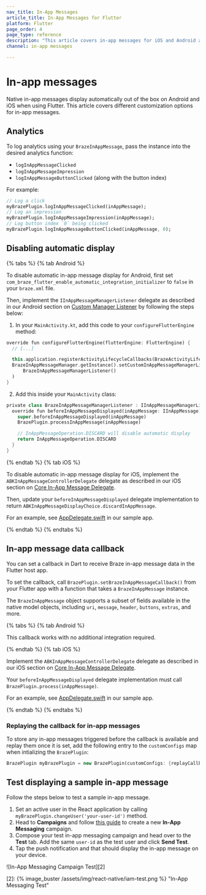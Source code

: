 ```yaml
---
nav_title: In-App Messages
article_title: In-App Messages for Flutter
platform: Flutter
page_order: 4
page_type: reference
description: "This article covers in-app messages for iOS and Android apps using Flutter, including customizing and logging analytics."
channel: in-app messages

---
```


# In-app messages

Native in-app messages display automatically out of the box on Android and iOS when using Flutter. This article covers different customization options for in-app messages.

## Analytics

To log analytics using your `BrazeInAppMessage`, pass the instance into the desired analytics function:
- `logInAppMessageClicked`
- `logInAppMessageImpression`
- `logInAppMessageButtonClicked` (along with the button index)

For example:
```dart
// Log a click
myBrazePlugin.logInAppMessageClicked(inAppMessage);
// Log an impression
myBrazePlugin.logInAppMessageImpression(inAppMessage);
// Log button index `0` being clicked
myBrazePlugin.logInAppMessageButtonClicked(inAppMessage, 0);
```

## Disabling automatic display

{% tabs %}
{% tab Android %}

To disable automatic in-app message display for Android, first set `com_braze_flutter_enable_automatic_integration_initializer` to `false` in your `braze.xml` file.

Then, implement the `IInAppMessageManagerListener` delegate as described in our Android section on [Custom Manager Listener]({{site.baseurl}}/developer_guide/platform_integration_guides/android/in-app_messaging/customization/#custom-manager-listener) by following the steps below:

1. In your `MainActivity.kt`, add this code to your `configureFlutterEngine` method:
```dart
override fun configureFlutterEngine(flutterEngine: FlutterEngine) {
  // [...]

  this.application.registerActivityLifecycleCallbacks(BrazeActivityLifecycleCallbackListener())
  BrazeInAppMessageManager.getInstance().setCustomInAppMessageManagerListener(
      BrazeInAppMessageManagerListener()
  )
}
```

2. Add this inside your `MainActivity` class:
```dart
private class BrazeInAppMessageManagerListener : IInAppMessageManagerListener {
  override fun beforeInAppMessageDisplayed(inAppMessage: IInAppMessage): InAppMessageOperation {
    super.beforeInAppMessageDisplayed(inAppMessage)
    BrazePlugin.processInAppMessage(inAppMessage)

    // InAppMessageOperation.DISCARD will disable automatic display
    return InAppMessageOperation.DISCARD
  }
}
```

{% endtab %}
{% tab iOS %}

To disable automatic in-app message display for iOS, implement the `ABKInAppMessageControllerDelegate` delegate as described in our iOS section on [Core In-App Message Delegate]({{site.baseurl}}/developer_guide/platform_integration_guides/ios/in-app_messaging/customization/#core-in-app-message-controller-delegate).

Then, update your `beforeInAppMessageDisplayed` delegate implementation to return `ABKInAppMessageDisplayChoice.discardInAppMessage`.

For an example, see [AppDelegate.swift](https://github.com/braze-inc/braze-flutter-sdk/blob/master/example/ios/Runner/AppDelegate.swift) in our sample app.

{% endtab %}
{% endtabs %}

## In-app message data callback

You can set a callback in Dart to receive Braze in-app message data in the Flutter host app.

To set the callback, call `BrazePlugin.setBrazeInAppMessageCallback()` from your Flutter app with a function that takes a `BrazeInAppMessage` instance.

The `BrazeInAppMessage` object supports a subset of fields available in the native model objects, including `uri`, `message`, `header`, `buttons`, `extras`, and more.

{% tabs %}
{% tab Android %}

This callback works with no additional integration required.

{% endtab %}
{% tab iOS %}

Implement the `ABKInAppMessageControllerDelegate` delegate as described in our iOS section on [Core In-App Message Delegate]({{site.baseurl}}/developer_guide/platform_integration_guides/ios/in-app_messaging/customization/#core-in-app-message-controller-delegate).

Your `beforeInAppMessageDisplayed` delegate implementation must call `BrazePlugin.process(inAppMessage)`.

For an example, see [AppDelegate.swift](https://github.com/braze-inc/braze-flutter-sdk/blob/master/example/ios/Runner/AppDelegate.swift) in our sample app.

{% endtab %}
{% endtabs %}

### Replaying the callback for in-app messages

To store any in-app messages triggered before the callback is available and replay them once it is set, add the following entry to the `customConfigs` map when intializing the `BrazePlugin`:
```dart
BrazePlugin myBrazePlugin = new BrazePlugin(customConfigs: {replayCallbacksConfigKey: true});
```

## Test displaying a sample in-app message

Follow the steps below to test a sample in-app message.

1. Set an active user in the React application by calling `myBrazePlugin.changeUser('your-user-id')` method.
2. Head to **Campaigns** and follow [this guide][1] to create a new **In-App Messaging** campaign.
3. Compose your test in-app messaging campaign and head over to the **Test** tab. Add the same `user-id` as the test user and click **Send Test**.
4. Tap the push notification and that should display the in-app message on your device.

![In-App Messaging Campaign Test][2]


[1]: {{site.baseurl}}/user_guide/message_building_by_channel/in-app_messages/create/
[2]: {% image_buster /assets/img/react-native/iam-test.png %} "In-App Messaging Test"
